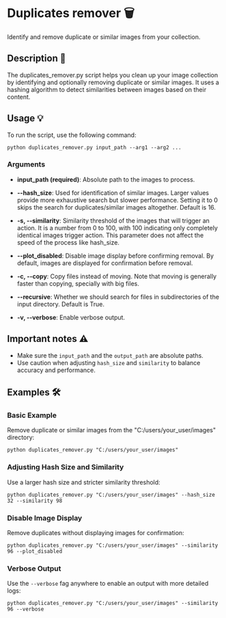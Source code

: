 # Duplicates remover 🗑️

Identify and remove duplicate or similar images from your collection.

## Description 📝

The duplicates_remover.py script helps you clean up your image collection by identifying and optionally removing duplicate or similar images. It uses a hashing algorithm to detect similarities between images based on their content.

## Usage 💡

To run the script, use the following command:

```
python duplicates_remover.py input_path --arg1 --arg2 ...
```

### Arguments

- **input_path (required)**: Absolute path to the images to process.

- **--hash_size**: Used for identification of similar images. Larger values provide more exhaustive search but slower performance. Setting it to 0 skips the search for duplicates/similar images altogether. Default is 16.

- **-s, --similarity**: Similarity threshold of the images that will trigger an action. It is a number from 0 to 100, with 100 indicating only completely identical images trigger action. This parameter does not affect the speed of the process like hash_size.

- **--plot_disabled**: Disable image display before confirming removal. By default, images are displayed for confirmation before removal.

- **-c, --copy**: Copy files instead of moving. Note that moving is generally faster than copying, specially with big files.

- **--recursive**: Whether we should search for files in subdirectories of the input directory. Default is True.

- **-v, --verbose**: Enable verbose output.

## Important notes ⚠️

- Make sure the `input_path` and the `output_path` are absolute paths.
- Use caution when adjusting `hash_size` and `similarity` to balance accuracy and performance.

## Examples 🛠️

### Basic Example

Remove duplicate or similar images from the "C:/users/your_user/images" directory:

```
python duplicates_remover.py "C:/users/your_user/images"
```

### Adjusting Hash Size and Similarity

Use a larger hash size and stricter similarity threshold:

```
python duplicates_remover.py "C:/users/your_user/images" --hash_size 32 --similarity 98
```

### Disable Image Display

Remove duplicates without displaying images for confirmation:

```
python duplicates_remover.py "C:/users/your_user/images" --similarity 96 --plot_disabled
```

### Verbose Output

Use the `--verbose` fag anywhere to enable an output with more detailed logs:

```
python duplicates_remover.py "C:/users/your_user/images" --similarity 96 --verbose
```
